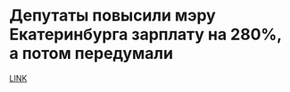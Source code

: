 # Депутаты повысили мэру Екатеринбурга зарплату на 280%, а потом передумали 



[LINK](https://varlamov.ru/3219961.html)